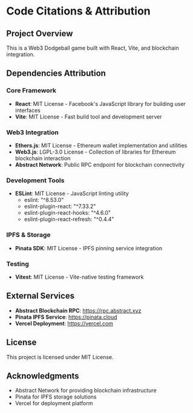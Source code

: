 # Code Citations & Attribution

## Project Overview
This is a Web3 Dodgeball game built with React, Vite, and blockchain integration.

## Dependencies Attribution

### Core Framework
- **React**: MIT License - Facebook's JavaScript library for building user interfaces
- **Vite**: MIT License - Fast build tool and development server

### Web3 Integration
- **Ethers.js**: MIT License - Ethereum wallet implementation and utilities
- **Web3.js**: LGPL-3.0 License - Collection of libraries for Ethereum blockchain interaction
- **Abstract Network**: Public RPC endpoint for blockchain connectivity

### Development Tools
- **ESLint**: MIT License - JavaScript linting utility
  - eslint: "^8.53.0"
  - eslint-plugin-react: "^7.33.2"
  - eslint-plugin-react-hooks: "^4.6.0"
  - eslint-plugin-react-refresh: "^0.4.4"

### IPFS & Storage
- **Pinata SDK**: MIT License - IPFS pinning service integration

### Testing
- **Vitest**: MIT License - Vite-native testing framework

## External Services
- **Abstract Blockchain RPC**: https://rpc.abstract.xyz
- **Pinata IPFS Service**: https://pinata.cloud
- **Vercel Deployment**: https://vercel.com

## License
This project is licensed under MIT License.

## Acknowledgments
- Abstract Network for providing blockchain infrastructure
- Pinata for IPFS storage solutions
- Vercel for deployment platform

